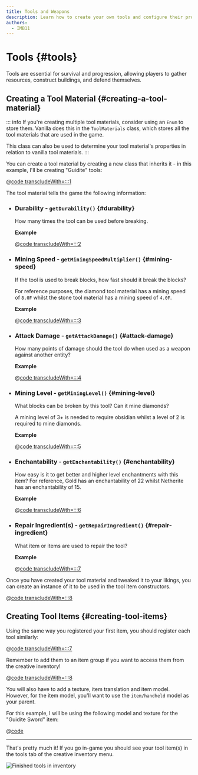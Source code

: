 ```yaml
---
title: Tools and Weapons
description: Learn how to create your own tools and configure their properties.
authors:
  - IMB11
---
```


# Tools {#tools}

Tools are essential for survival and progression, allowing players to gather resources, construct buildings, and defend themselves.

## Creating a Tool Material {#creating-a-tool-material}

::: info
If you're creating multiple tool materials, consider using an `Enum` to store them. Vanilla does this in the `ToolMaterials` class, which stores all the tool materials that are used in the game.

This class can also be used to determine your tool material's properties in relation to vanilla tool materials.
:::

You can create a tool material by creating a new class that inherits it - in this example, I'll be creating "Guidite" tools:

@[code transcludeWith=:::1](@/reference/latest/src/main/java/com/example/docs/item/tool/GuiditeMaterial.java)

The tool material tells the game the following information:

- ### Durability - `getDurability()` {#durability}

  How many times the tool can be used before breaking.

  **Example**

  @[code transcludeWith=:::2](@/reference/latest/src/main/java/com/example/docs/item/tool/GuiditeMaterial.java)

- ### Mining Speed - `getMiningSpeedMultiplier()` {#mining-speed}

    If the tool is used to break blocks, how fast should it break the blocks?

    For reference purposes, the diamond tool material has a mining speed of `8.0F` whilst the stone tool material has a mining speed of `4.0F`.

    **Example**

    @[code transcludeWith=:::3](@/reference/latest/src/main/java/com/example/docs/item/tool/GuiditeMaterial.java)

- ### Attack Damage - `getAttackDamage()` {#attack-damage}

    How many points of damage should the tool do when used as a weapon against another entity?

    **Example**

    @[code transcludeWith=:::4](@/reference/latest/src/main/java/com/example/docs/item/tool/GuiditeMaterial.java)

- ### Mining Level - `getMiningLevel()` {#mining-level}

    What blocks can be broken by this tool? Can it mine diamonds?

    A mining level of 3+ is needed to require obsidian whilst a level of 2 is required to mine diamonds.

    **Example**

    @[code transcludeWith=:::5](@/reference/latest/src/main/java/com/example/docs/item/tool/GuiditeMaterial.java)

- ### Enchantability - `getEnchantability()` {#enchantability}

    How easy is it to get better and higher level enchantments with this item? For reference, Gold has an enchantability of 22 whilst Netherite has an enchantability of 15.

    **Example**

    @[code transcludeWith=:::6](@/reference/latest/src/main/java/com/example/docs/item/tool/GuiditeMaterial.java)

- ### Repair Ingredient(s) - `getRepairIngredient()` {#repair-ingredient}

    What item or items are used to repair the tool?

    **Example**

    @[code transcludeWith=:::7](@/reference/latest/src/main/java/com/example/docs/item/tool/GuiditeMaterial.java)

Once you have created your tool material and tweaked it to your likings, you can create an instance of it to be used in the tool item constructors.

@[code transcludeWith=:::8](@/reference/latest/src/main/java/com/example/docs/item/tool/GuiditeMaterial.java)

## Creating Tool Items {#creating-tool-items}

Using the same way you registered your first item, you should register each tool similarly:

@[code transcludeWith=:::7](@/reference/latest/src/main/java/com/example/docs/item/ModItems.java)

Remember to add them to an item group if you want to access them from the creative inventory!

@[code transcludeWith=:::8](@/reference/latest/src/main/java/com/example/docs/item/ModItems.java)

You will also have to add a texture, item translation and item model. However, for the item model, you'll want to use the `item/handheld` model as your parent.

For this example, I will be using the following model and texture for the "Guidite Sword" item:

@[code](@/reference/latest/src/main/resources/assets/fabric-docs-reference/models/item/guidite_sword.json)

<DownloadEntry type="Texture" visualURL="/assets/develop/items/tools_0.png" downloadURL="/assets/develop/items/tools_0_small.png" />

---

That's pretty much it! If you go in-game you should see your tool item(s) in the tools tab of the creative inventory menu.

![Finished tools in inventory](/assets/develop/items/tools_1.png)
